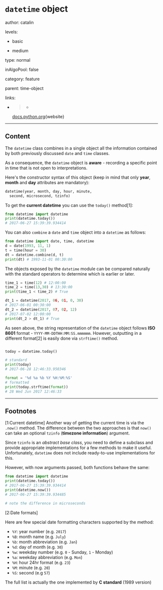# `datetime` object
author: catalin

levels:

  - basic

  - medium

type: normal

inAlgoPool: false

category: feature

parent: time-object

links:

  - >-
    [docs.python.org](https://docs.python.org/3.5/library/datetime.html#datetime-objects){website}

---
## Content

The `datetime` class combines in a single object all the information contained by both previously discussed `date` and `time` classes.

As a consequence, the `datetime` object is **aware** - recording a specific point in time that is not open to interpretations.

Here's the constructor syntax of this object (keep in mind that only **year**, **month** and **day** attributes are mandatory):
```python
datetime(year, month, day, hour, minute,
  second, microsecond, tzinfo)
```

To get the **current datetime** you can use the `today()` method[1]:
```python
from datetime import datetime
print(datetime.today())
# 2017-06-27 15:39:39.934414
```

You can also `combine` a `date` and `time` object into a `datetime` as follows:
```python
from datetime import date, time, datetime
d = date(1993, 11, 1)
t = time(hour = 30)
dt = datetime.combine(d, t)
print(dt) # 1993-11-01 00:30:00
```

The objects exposed by the `datetime` module can be compared naturally with the standard operators to determine which is earlier or later.
```python
time_1 = time(12) # 12:00:00
time_2 = time(13,30) # 13:30:00
print(time_1 < time_2) # True

dt_1 = datetime(2017, 06, 01, 0, 30)
# 2017-06-01 00:30:00
dt_2 = datetime(2017, 07, 02, 12)
# 2017-07-02 12:00:00
print(dt_2 > dt_1) # True
```

As seen above, the string representation of the `datetime` object follows **ISO 8601** format - `YYYY-MM-DDTHH:MM:SS.mmmmmm`. However, outputting in a different format[2] is easily done via `strftime()` method.
```python

today = datetime.today()

# standard
print(today)
# 2017-06-28 12:46:33.950346

format = '%d %a %b %Y %H:%M:%S'
# formatted
print(today.strftime(format))
# 28 Wed Jun 2017 12:46:33
```

---
## Footnotes

[1:Current datetime]
Another way of getting the current time is via the `.now()` method. The difference between the two approaches is that `now()` can take an optional `tzinfo` (**timezone information**) argument.

Since `tzinfo` is an *abstract base class*, you need to define a subclass and provide appropriate implementations for a few methods to make it useful. Unfortunately, `datetime` does not include ready-to-use implementations for this.

However, with now arguments passed, both functions behave the same:
```python
from datetime import datetime
print(datetime.today())
# 2017-06-27 15:39:39.934414
print(datetime.now())
# 2017-06-27 15:39:39.934485

# note the difference in microseconds
```

[2:Date formats]

Here are few special date formatting characters supported by the method:
- `%Y`: year number (e.g. `2017`)
- `%B`: month name (e.g. `July`)
- `%b`: month abbreviation (e.g. `Jan`)
- `%d`: day of month (e.g. `30`)
- `%w`: weekday number (e.g. `0` - Sunday, `1` - Monday)
- `%a`: weekday abbreviation (e.g. `Mon`)
- `%H`: hour 24hr format (e.g. `23`)
- `%M`: minute (e.g. `20`)
- `%S`: second (e.g `57`)

The full list is actually the one implemented by **C standard** (1989 version)
